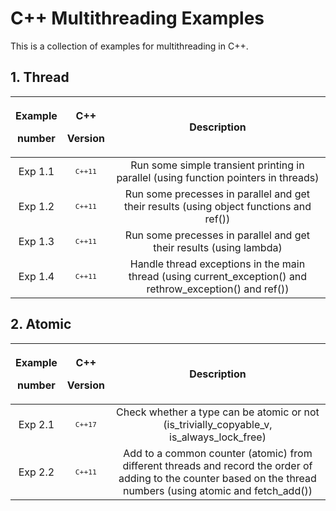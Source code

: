 # C++ Multithreading Examples

This is a collection of examples for multithreading in C++. 

## 1. Thread <thread>

| <p>Example<p>number | <p>C++<p>Version |  Description |
|:-----:|:---------------:|:---------------:|
| Exp 1.1  | <sup>`C++11`</sup> | Run some simple transient printing in parallel (using function pointers in threads) |
| Exp 1.2  | <sup>`C++11`</sup> | Run some precesses in parallel and get their results (using object functions and ref()) |
| Exp 1.3  | <sup>`C++11`</sup> | Run some precesses in parallel and get their results (using lambda) |
| Exp 1.4  | <sup>`C++11`</sup> | Handle thread exceptions in the main thread (using current_exception() and rethrow_exception() and ref()) |

## 2. Atomic <atomic>

| <p>Example<p>number | <p>C++<p>Version |  Description |
|:-----:|:---------------:|:---------------:|
| Exp 2.1  | <sup>`C++17`</sup> | Check whether a type can be atomic or not (is_trivially_copyable_v, is_always_lock_free) |
| Exp 2.2  | <sup>`C++11`</sup> | Add to a common counter (atomic) from different threads and record the order of adding to the counter based on the thread numbers (using atomic<T> and fetch_add()) |










